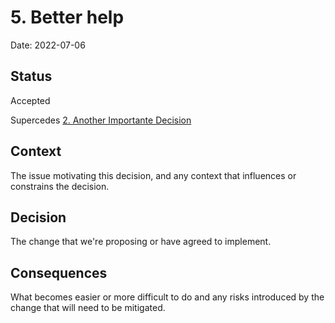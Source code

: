 # 5. Better help

Date: 2022-07-06

## Status

Accepted

Supercedes [2. Another Importante Decision](0002-another-importante-decision.md)

## Context

The issue motivating this decision, and any context that influences or constrains the decision.

## Decision

The change that we're proposing or have agreed to implement.

## Consequences

What becomes easier or more difficult to do and any risks introduced by the change that will need to be mitigated.
